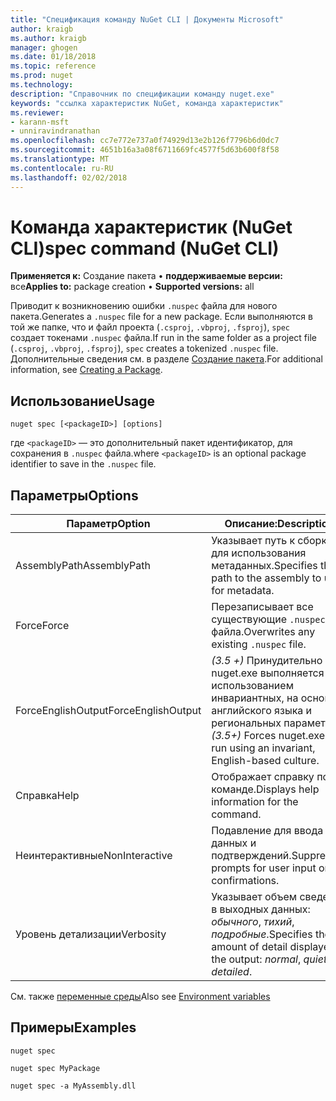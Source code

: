 ```yaml
---
title: "Спецификация команду NuGet CLI | Документы Microsoft"
author: kraigb
ms.author: kraigb
manager: ghogen
ms.date: 01/18/2018
ms.topic: reference
ms.prod: nuget
ms.technology: 
description: "Справочник по спецификации команду nuget.exe"
keywords: "ссылка характеристик NuGet, команда характеристик"
ms.reviewer:
- karann-msft
- unniravindranathan
ms.openlocfilehash: cc7e772e737a0f74929d13e2b126f7796b6d0dc7
ms.sourcegitcommit: 4651b16a3a08f6711669fc4577f5d63b600f8f58
ms.translationtype: MT
ms.contentlocale: ru-RU
ms.lasthandoff: 02/02/2018
---
```

# <a name="spec-command-nuget-cli"></a><span data-ttu-id="e9f9b-104">Команда характеристик (NuGet CLI)</span><span class="sxs-lookup"><span data-stu-id="e9f9b-104">spec command (NuGet CLI)</span></span>

<span data-ttu-id="e9f9b-105">**Применяется к:** Создание пакета &bullet; **поддерживаемые версии:** все</span><span class="sxs-lookup"><span data-stu-id="e9f9b-105">**Applies to:** package creation &bullet; **Supported versions:** all</span></span>

<span data-ttu-id="e9f9b-106">Приводит к возникновению ошибки `.nuspec` файла для нового пакета.</span><span class="sxs-lookup"><span data-stu-id="e9f9b-106">Generates a `.nuspec` file for a new package.</span></span> <span data-ttu-id="e9f9b-107">Если выполняются в той же папке, что и файл проекта (`.csproj`, `.vbproj`, `.fsproj`), `spec` создает токенами `.nuspec` файла.</span><span class="sxs-lookup"><span data-stu-id="e9f9b-107">If run in the same folder as a project file (`.csproj`, `.vbproj`, `.fsproj`), `spec` creates a tokenized `.nuspec` file.</span></span> <span data-ttu-id="e9f9b-108">Дополнительные сведения см. в разделе [Создание пакета](../create-packages/creating-a-package.md).</span><span class="sxs-lookup"><span data-stu-id="e9f9b-108">For additional information, see [Creating a Package](../create-packages/creating-a-package.md).</span></span>

## <a name="usage"></a><span data-ttu-id="e9f9b-109">Использование</span><span class="sxs-lookup"><span data-stu-id="e9f9b-109">Usage</span></span>

```cli
nuget spec [<packageID>] [options]
```

<span data-ttu-id="e9f9b-110">где `<packageID>` — это дополнительный пакет идентификатор, для сохранения в `.nuspec` файла.</span><span class="sxs-lookup"><span data-stu-id="e9f9b-110">where `<packageID>` is an optional package identifier to save in the `.nuspec` file.</span></span>

## <a name="options"></a><span data-ttu-id="e9f9b-111">Параметры</span><span class="sxs-lookup"><span data-stu-id="e9f9b-111">Options</span></span>

| <span data-ttu-id="e9f9b-112">Параметр</span><span class="sxs-lookup"><span data-stu-id="e9f9b-112">Option</span></span> | <span data-ttu-id="e9f9b-113">Описание:</span><span class="sxs-lookup"><span data-stu-id="e9f9b-113">Description</span></span> |
| --- | --- |
| <span data-ttu-id="e9f9b-114">AssemblyPath</span><span class="sxs-lookup"><span data-stu-id="e9f9b-114">AssemblyPath</span></span> | <span data-ttu-id="e9f9b-115">Указывает путь к сборке для использования метаданных.</span><span class="sxs-lookup"><span data-stu-id="e9f9b-115">Specifies the path to the assembly to use for metadata.</span></span> |
| <span data-ttu-id="e9f9b-116">Force</span><span class="sxs-lookup"><span data-stu-id="e9f9b-116">Force</span></span> | <span data-ttu-id="e9f9b-117">Перезаписывает все существующие `.nuspec` файла.</span><span class="sxs-lookup"><span data-stu-id="e9f9b-117">Overwrites any existing `.nuspec` file.</span></span> |
| <span data-ttu-id="e9f9b-118">ForceEnglishOutput</span><span class="sxs-lookup"><span data-stu-id="e9f9b-118">ForceEnglishOutput</span></span> | <span data-ttu-id="e9f9b-119">*(3.5 +)*  Принудительно nuget.exe выполняется с использованием инвариантных, на основе английского языка и региональных параметров.</span><span class="sxs-lookup"><span data-stu-id="e9f9b-119">*(3.5+)* Forces nuget.exe to run using an invariant, English-based culture.</span></span> |
| <span data-ttu-id="e9f9b-120">Справка</span><span class="sxs-lookup"><span data-stu-id="e9f9b-120">Help</span></span> | <span data-ttu-id="e9f9b-121">Отображает справку по команде.</span><span class="sxs-lookup"><span data-stu-id="e9f9b-121">Displays help information for the command.</span></span> |
| <span data-ttu-id="e9f9b-122">Неинтерактивные</span><span class="sxs-lookup"><span data-stu-id="e9f9b-122">NonInteractive</span></span> | <span data-ttu-id="e9f9b-123">Подавление для ввода данных и подтверждений.</span><span class="sxs-lookup"><span data-stu-id="e9f9b-123">Suppresses prompts for user input or confirmations.</span></span> |
| <span data-ttu-id="e9f9b-124">Уровень детализации</span><span class="sxs-lookup"><span data-stu-id="e9f9b-124">Verbosity</span></span> | <span data-ttu-id="e9f9b-125">Указывает объем сведений в выходных данных: *обычного*, *тихий*, *подробные*.</span><span class="sxs-lookup"><span data-stu-id="e9f9b-125">Specifies the amount of detail displayed in the output: *normal*, *quiet*, *detailed*.</span></span> |

<span data-ttu-id="e9f9b-126">См. также [переменные среды](cli-ref-environment-variables.md)</span><span class="sxs-lookup"><span data-stu-id="e9f9b-126">Also see [Environment variables](cli-ref-environment-variables.md)</span></span>

## <a name="examples"></a><span data-ttu-id="e9f9b-127">Примеры</span><span class="sxs-lookup"><span data-stu-id="e9f9b-127">Examples</span></span>

```cli
nuget spec

nuget spec MyPackage

nuget spec -a MyAssembly.dll
```
